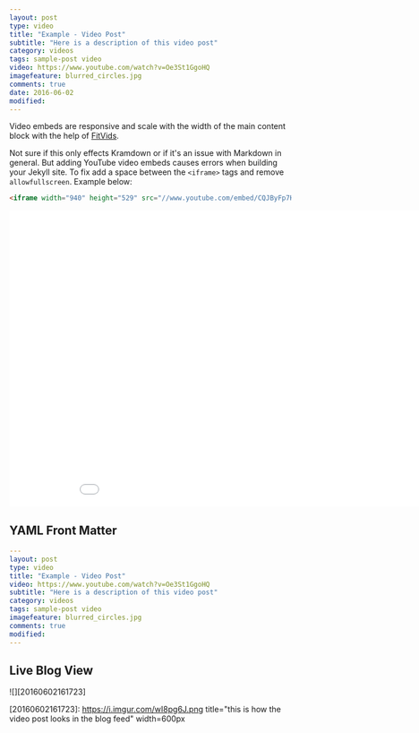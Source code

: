 ```yaml
---
layout: post
type: video
title: "Example - Video Post"
subtitle: "Here is a description of this video post"
category: videos
tags: sample-post video
video: https://www.youtube.com/watch?v=Oe3St1GgoHQ
imagefeature: blurred_circles.jpg
comments: true
date: 2016-06-02
modified:
---
```


Video embeds are responsive and scale with the width of the main content block with the help of [FitVids](http://fitvidsjs.com/).

<!--summary-->

Not sure if this only effects Kramdown or if it's an issue with Markdown in general. But adding YouTube video embeds causes errors when building your Jekyll site. To fix add a space between the `<iframe>` tags and remove `allowfullscreen`. Example below:

```html
<iframe width="940" height="529" src="//www.youtube.com/embed/CQJByFp7H38?theme=light&amp;color=white" frameborder="0" allowfullscreen> </iframe>
```


<iframe width="940" height="529" src="//www.youtube.com/embed/Oe3St1GgoHQ?theme=light&amp;color=white" frameborder="0" allowfullscreen></iframe>


## YAML Front Matter

```yaml
---
layout: post
type: video
title: "Example - Video Post"
video: https://www.youtube.com/watch?v=Oe3St1GgoHQ
subtitle: "Here is a description of this video post"
category: videos
tags: sample-post video
imagefeature: blurred_circles.jpg
comments: true
modified:
---
```
    
## Live Blog View

![][20160602161723]

[20160602161723]: https://i.imgur.com/wI8pg6J.png  title="this is how the video post looks in the blog feed" width=600px
